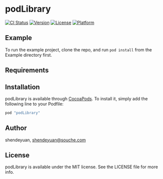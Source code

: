 # podLibrary

[![CI Status](http://img.shields.io/travis/shendeyuan/podLibrary.svg?style=flat)](https://travis-ci.org/shendeyuan/podLibrary)
[![Version](https://img.shields.io/cocoapods/v/podLibrary.svg?style=flat)](http://cocoapods.org/pods/podLibrary)
[![License](https://img.shields.io/cocoapods/l/podLibrary.svg?style=flat)](http://cocoapods.org/pods/podLibrary)
[![Platform](https://img.shields.io/cocoapods/p/podLibrary.svg?style=flat)](http://cocoapods.org/pods/podLibrary)

## Example

To run the example project, clone the repo, and run `pod install` from the Example directory first.

## Requirements

## Installation

podLibrary is available through [CocoaPods](http://cocoapods.org). To install
it, simply add the following line to your Podfile:

```ruby
pod "podLibrary"
```

## Author

shendeyuan, shendeyuan@souche.com

## License

podLibrary is available under the MIT license. See the LICENSE file for more info.
